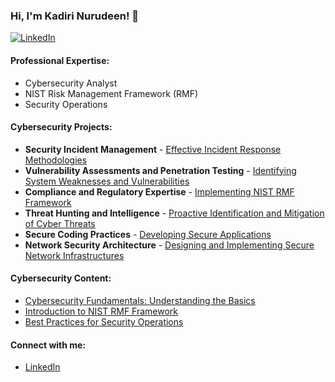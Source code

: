 ### Hi, I'm Kadiri Nurudeen! 👋

[![LinkedIn](https://img.shields.io/badge/LinkedIn-kadirinurudeen-blue)](https://www.linkedin.com/in/kadirinurudeen/)

#### Professional Expertise:
- Cybersecurity Analyst
- NIST Risk Management Framework (RMF)
- Security Operations

#### Cybersecurity Projects:
- **Security Incident Management** - [Effective Incident Response Methodologies](https://github.com/kadirinurudeen/incident-response)
- **Vulnerability Assessments and Penetration Testing** - [Identifying System Weaknesses and Vulnerabilities](https://github.com/kadirinurudeen/vulnerability-assessment)
- **Compliance and Regulatory Expertise** - [Implementing NIST RMF Framework](https://github.com/kadirinurudeen/nist-rmf-framework)
- **Threat Hunting and Intelligence** - [Proactive Identification and Mitigation of Cyber Threats](https://github.com/kadirinurudeen/threat-hunting-intelligence)
- **Secure Coding Practices** - [Developing Secure Applications](https://github.com/kadirinurudeen/secure-coding-practices)
- **Network Security Architecture** - [Designing and Implementing Secure Network Infrastructures](https://github.com/kadirinurudeen/network-security-architecture)

#### Cybersecurity Content:
- [Cybersecurity Fundamentals: Understanding the Basics](https://www.youtube.com/watch?v=ABCDE)
- [Introduction to NIST RMF Framework](https://www.youtube.com/watch?v=ABCDE)
- [Best Practices for Security Operations](https://www.youtube.com/watch?v=ABCDE)

#### Connect with me:
- [LinkedIn](https://linkedin.com/in/kadirinurudeen)
